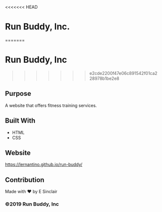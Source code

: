 <<<<<<< HEAD
# Run Buddy, Inc. #
=======
# Run Buddy, Inc
>>>>>>> e2cde2200f47e06c891542f01ca228978b1be2e8

## Purpose
A website that offers fitness training services. 

## Built With
* HTML
* CSS

## Website
https://lernantino.github.io/run-buddy/

## Contribution
Made with ❤️ by E Sinclair

### ©️2019 Run Buddy, Inc 
